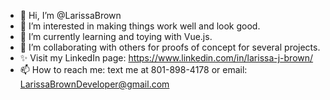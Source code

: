 - 👋 Hi, I’m @LarissaBrown
- 👀 I’m interested in making things work well and look good.
- 🌱 I’m currently learning and toying with Vue.js.
- 💞️ I’m collaborating with others for proofs of concept for several projects.
- ✨ Visit my LinkedIn page: https://www.linkedin.com/in/larissa-j-brown/
- 📫 How to reach me: text me at 801-898-4178 or email: LarissaBrownDeveloper@gmail.com

<!---
LarissaBrown/LarissaBrown is a ✨ special ✨ repository because its `README.md` (this file) appears on your GitHub profile.
You can click the Preview link to take a look at your changes.
--->
